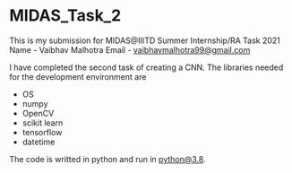 # MIDAS_Task_2
This is my submission for MIDAS@IIITD Summer Internship/RA Task 2021
Name - Vaibhav Malhotra
Email - vaibhavmalhotra99@gmail.com

I have completed the second task of creating a CNN.
The libraries needed for the development environment are
- OS
- numpy
- OpenCV
- scikit learn
- tensorflow
- datetime

The code is writted in python and run in python@3.8.
